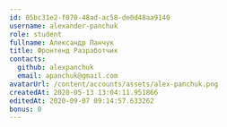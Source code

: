 ```yaml
---
id: 05bc31e2-f070-48ad-ac58-de0d48aa9140
username: alexander-panchuk
role: student
fullname: Александр Панчук
title: Фронтенд Разработчик
contacts:
  github: alexpanchuk
  email: apanchuk@gmail.com
avatarUrl: /content/accounts/assets/alex-panchuk.png
createdAt: 2020-05-13 13:04:11.951866	
editedAt: 2020-09-07 09:14:57.633262	
bonus: 0
---
```

